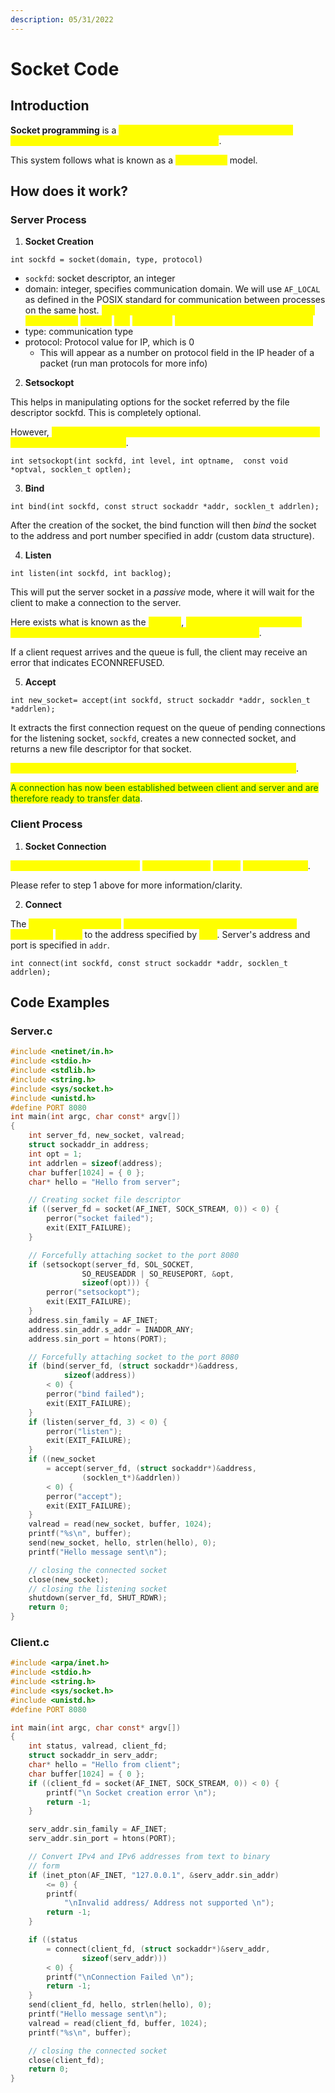 ```yaml
---
description: 05/31/2022
---
```


# Socket Code

## Introduction

**Socket programming** is a <mark style="color:yellow;">way of connecting a 2 or more nodes on a network in order to communicate with one another</mark>.&#x20;

This system follows what is known as a <mark style="color:yellow;">client/server</mark> model.

## How does it work?

### Server Process

1. **Socket Creation**

```
int sockfd = socket(domain, type, protocol)
```

* `sockfd`: socket descriptor, an integer
* domain: integer, specifies communication domain. We will use `AF_LOCAL` as defined in the POSIX standard for communication between processes on the same host. <mark style="color:yellow;">For communicating on different hosts connected by IPv4, we use</mark> <mark style="color:yellow;"></mark><mark style="color:yellow;">`AF_INET`</mark> <mark style="color:yellow;"></mark><mark style="color:yellow;">and</mark> <mark style="color:yellow;"></mark><mark style="color:yellow;">`AF_INET 6`</mark> <mark style="color:yellow;"></mark><mark style="color:yellow;">for processes connected via IPv6</mark>
* type: communication type
* protocol: Protocol value for IP, which is 0
  * This will appear as a number on protocol field in the IP header of a packet (run man protocols for more info)

2. **Setsockopt**

This helps in manipulating options for the socket referred by the file descriptor sockfd. This is completely optional.

However, <mark style="color:yellow;">it helps with reuse of address and port. It prevents the error such as: "Address already in use"</mark>.

```
int setsockopt(int sockfd, int level, int optname,  const void *optval, socklen_t optlen);
```

3. **Bind**

```
int bind(int sockfd, const struct sockaddr *addr, socklen_t addrlen);
```

After the creation of the socket, the bind function will then _bind_ the socket to the address and port number specified in addr (custom data structure).

4. **Listen**

```
int listen(int sockfd, int backlog);
```

This will put the server socket in a _passive_ mode, where it will wait for the client to make a connection to the server.

Here exists what is known as the <mark style="color:yellow;">backlog</mark>, <mark style="color:yellow;">which defines the maximum length of a queue for pending connection for sockfd to grow</mark>.

If a client request arrives and the queue is full, the client may receive an error that indicates ECONNREFUSED.

5. **Accept**

```
int new_socket= accept(int sockfd, struct sockaddr *addr, socklen_t *addrlen);
```

It extracts the first connection request on the queue of pending connections for the listening socket, `sockfd`, creates a new connected socket, and returns a new file descriptor for that socket.

<mark style="color:yellow;">This is where the connection is granted life and has been established</mark>.

<mark style="color:green;">A connection has now been established between client and server and are therefore ready to transfer data</mark>.&#x20;

### Client Process

1. **Socket Connection**

<mark style="color:yellow;">This works exactly the same as</mark> <mark style="color:yellow;"></mark><mark style="color:yellow;">**Socket Creation**</mark> <mark style="color:yellow;"></mark><mark style="color:yellow;">for the</mark> <mark style="color:yellow;"></mark><mark style="color:yellow;">**Server Process**</mark>.

Please refer to step 1 above for more information/clarity.

2. **Connect**

The <mark style="color:yellow;">**connect() system call**</mark> <mark style="color:yellow;"></mark><mark style="color:yellow;">connects the socket referred to by the file descriptor</mark> <mark style="color:yellow;"></mark><mark style="color:yellow;">`sockfd`</mark> to the address specified by <mark style="color:yellow;">`addr`</mark>. Server's address and port is specified in `addr`.

```
int connect(int sockfd, const struct sockaddr *addr, socklen_t addrlen);
```

## Code Examples

### Server.c

```c
#include <netinet/in.h>
#include <stdio.h>
#include <stdlib.h>
#include <string.h>
#include <sys/socket.h>
#include <unistd.h>
#define PORT 8080
int main(int argc, char const* argv[])
{
	int server_fd, new_socket, valread;
	struct sockaddr_in address;
	int opt = 1;
	int addrlen = sizeof(address);
	char buffer[1024] = { 0 };
	char* hello = "Hello from server";

	// Creating socket file descriptor
	if ((server_fd = socket(AF_INET, SOCK_STREAM, 0)) < 0) {
		perror("socket failed");
		exit(EXIT_FAILURE);
	}

	// Forcefully attaching socket to the port 8080
	if (setsockopt(server_fd, SOL_SOCKET,
				SO_REUSEADDR | SO_REUSEPORT, &opt,
				sizeof(opt))) {
		perror("setsockopt");
		exit(EXIT_FAILURE);
	}
	address.sin_family = AF_INET;
	address.sin_addr.s_addr = INADDR_ANY;
	address.sin_port = htons(PORT);

	// Forcefully attaching socket to the port 8080
	if (bind(server_fd, (struct sockaddr*)&address,
			sizeof(address))
		< 0) {
		perror("bind failed");
		exit(EXIT_FAILURE);
	}
	if (listen(server_fd, 3) < 0) {
		perror("listen");
		exit(EXIT_FAILURE);
	}
	if ((new_socket
		= accept(server_fd, (struct sockaddr*)&address,
				(socklen_t*)&addrlen))
		< 0) {
		perror("accept");
		exit(EXIT_FAILURE);
	}
	valread = read(new_socket, buffer, 1024);
	printf("%s\n", buffer);
	send(new_socket, hello, strlen(hello), 0);
	printf("Hello message sent\n");

	// closing the connected socket
	close(new_socket);
	// closing the listening socket
	shutdown(server_fd, SHUT_RDWR);
	return 0;
}
```

### Client.c

```c
#include <arpa/inet.h>
#include <stdio.h>
#include <string.h>
#include <sys/socket.h>
#include <unistd.h>
#define PORT 8080

int main(int argc, char const* argv[])
{
	int status, valread, client_fd;
	struct sockaddr_in serv_addr;
	char* hello = "Hello from client";
	char buffer[1024] = { 0 };
	if ((client_fd = socket(AF_INET, SOCK_STREAM, 0)) < 0) {
		printf("\n Socket creation error \n");
		return -1;
	}

	serv_addr.sin_family = AF_INET;
	serv_addr.sin_port = htons(PORT);

	// Convert IPv4 and IPv6 addresses from text to binary
	// form
	if (inet_pton(AF_INET, "127.0.0.1", &serv_addr.sin_addr)
		<= 0) {
		printf(
			"\nInvalid address/ Address not supported \n");
		return -1;
	}

	if ((status
		= connect(client_fd, (struct sockaddr*)&serv_addr,
				sizeof(serv_addr)))
		< 0) {
		printf("\nConnection Failed \n");
		return -1;
	}
	send(client_fd, hello, strlen(hello), 0);
	printf("Hello message sent\n");
	valread = read(client_fd, buffer, 1024);
	printf("%s\n", buffer);

	// closing the connected socket
	close(client_fd);
	return 0;
}
```
